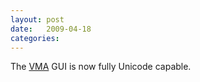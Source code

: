 ```yaml
---
layout: post
date:   2009-04-18
categories:
---
```

The <a href="zvm/vma/">VMA</a> GUI is now fully Unicode capable.
